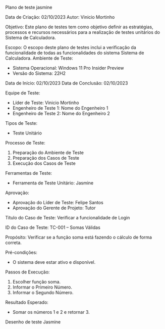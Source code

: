 Plano de teste jasmine

Data de Criação:  02/10/2023
Autor: Vinicio Mortinho

Objetivo: Este plano de testes tem como objetivo definir as estratégias, processos e recursos necessários para a realização de testes unitários do Sistema de Calculadora.

Escopo: O escopo deste plano de testes inclui a verificação da funcionalidade de todas as funcionalidades do sistema Sistema de Calculadora.
Ambiente de Teste:
- Sistema Operacional: Windows 11 Pro Insider Preview
- Versão do Sistema: 22H2

Data de Início: 02/10/2023
Data de Conclusão: 02/10/2023

Equipe de Teste:
- Líder de Teste: Vinicio Mortinho
- Engenheiro de Teste 1: Nome do Engenheiro 1
- Engenheiro de Teste 2: Nome do Engenheiro 2

Tipos de Teste:
- Teste Unitário

Processo de Teste:
1. Preparação do Ambiente de Teste
2. Preparação dos Casos de Teste
3. Execução dos Casos de Teste

Ferramentas de Teste:
- Ferramenta de Teste Unitário: Jasmine

Aprovação:
- Aprovação do Líder de Teste: Felipe Santos
- Aprovação do Gerente de Projeto: Tutor
 

Título do Caso de Teste: Verificar a funcionalidade de Login

ID do Caso de Teste: TC-001 – Somas Válidas

Propósito: Verificar se a função soma está fazendo o cálculo de forma correta.

Pré-condições: 
- O sistema deve estar ativo e disponível.

Passos de Execução:
1. Escolher função soma.
2. Informar o Primeiro Número.
3. Informar o Segundo Número.

Resultado Esperado:
- Somar os números 1 e 2 e retornar 3.
 

Desenho de teste Jasmine



